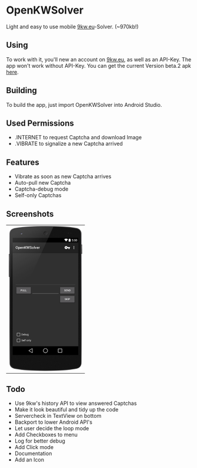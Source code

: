 OpenKWSolver
============

Light and easy to use mobile [9kw.eu](http://www.9kw.eu/)-Solver. (~970kb!)

Using
-----

To work with it, you'll new an account on [9kw.eu](http://www.9kw.eu/), as well as an API-Key.
The app won't work without API-Key. You can get the current Version beta.2 apk [here](https://github.com/dotWee/OpenKWSolver/releases/download/beta.2/app-release_SIGNED_beta-2.apk).

Building
--------

To build the app, just import OpenKWSolver into Android Studio.

Used Permissions
----------------

+ .INTERNET to request Captcha and download Image
+ .VIBRATE to signalize a new Captcha arrived

Features
--------

+ Vibrate as soon as new Captcha arrives
+ Auto-pull new Captcha
+ Captcha-debug mode
+ Self-only Captchas

Screenshots
-----------

<table sytle="border: 0px;">
<tr>
<td><img width="200px" src="Screenshot1.png" /></td>
</tr>
</table>

Todo
----

+ Use 9kw's history API to view answered Captchas
+ Make it look beautiful and tidy up the code
+ Servercheck in TextView on bottom
+ Backport to lower Android API's
+ Let user decide the loop mode
+ Add Checkboxes to menu
+ Log for better debug
+ Add Click mode
+ Documentation
+ Add an Icon